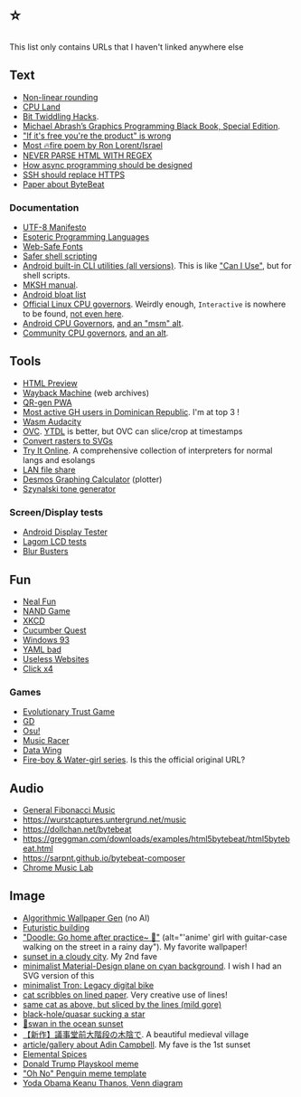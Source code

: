 # ⭐
This list only contains URLs that I haven't linked anywhere else

## Text
- [Non-linear rounding](https://brodowsky.it-sky.net/2015/02/06/geometric-and-harmonic-rounding)
- [CPU Land](https://cpu.land)
- [Bit Twiddling Hacks](https://graphics.stanford.edu/~seander/bithacks.html).
- [Michael Abrash’s Graphics Programming Black Book, Special Edition](https://jagregory.com/abrash-black-book).
- ["If it's free you're the product" is wrong](https://techdirt.com/2012/12/20/stop-saying-if-youre-not-paying-youre-product)
- [Most 🔥fire poem by Ron Lorent/Israel](https://cdn.verbub.com/images/ella-queria-signos-de-admiracion-el-le-daba-signos-de-interrogacion-el-112821.jpg)
- [NEVER PARSE HTML WITH REGEX](https://stackoverflow.com/questions/1732348/regex-match-open-tags-except-xhtml-self-contained-tags/1732454#1732454)
- [How async programming should be designed](https://journal.stuffwithstuff.com/2015/02/01/what-color-is-your-function)
- [SSH should replace HTTPS](https://shazow.net/posts/ssh-how-does-it-even)
- [Paper about ByteBeat](https://countercomplex.blogspot.com/2011/10/algorithmic-symphonies-from-one-line-of.html)

### Documentation
- [UTF-8 Manifesto](https://utf8everywhere.org)
- [Esoteric Programming Languages](https://esolangs.org)
- [Web-Safe Fonts](https://developer.mozilla.org/en-US/docs/Learn/CSS/Styling_text/Fundamentals#web_safe_fonts)
- [Safer shell scripting](https://sipb.mit.edu/doc/safe-shell)
- [Android built-in CLI utilities (all versions)](https://chromium.googlesource.com/aosp/platform/system/core/+/refs/heads/upstream/shell_and_utilities). This is like ["Can I Use"](https://caniuse.com), but for shell scripts.
- [MKSH manual](http://mirbsd.org/htman/i386/man1/mksh.htm).
- [Android bloat list](https://github.com/0x192/universal-android-debloater/blob/main/resources/assets/uad_lists.json)
- [Official Linux CPU governors](https://www.kernel.org/doc/html/latest/admin-guide/pm/cpufreq.html#generic-scaling-governors). Weirdly enough, `Interactive` is nowhere to be found, [not even here](https://www.kernel.org/doc/Documentation/cpu-freq/governors.txt).
- [Android CPU Governors](https://android.googlesource.com/kernel/common/+/a7827a2a60218b25f222b54f77ed38f57aebe08b/Documentation/cpu-freq/governors.txt), [and an "msm" alt](https://android.googlesource.com/kernel/msm/+/android-msm-marlin-3.18-nougat-dr1/Documentation/cpu-freq/governors.txt).
- [Community CPU governors](https://forum.xda-developers.com/t/cpu-governors-explained.1736168), [and an alt](https://xdaforums.com/t/cpu-governors-explained.1663809/).

## Tools
- [HTML Preview](http://htmlpreview.github.io)
- [Wayback Machine](https://archive.org/web) (web archives)
- [QR-gen PWA](https://vinceumo.github.io/qr-code-generator/generator)
- [Most active GH users in Dominican Republic](https://committers.top/dominican_republic_public). I'm at top 3 !
- [Wasm Audacity](https://wavacity.com)
- [OVC](https://onlinevideoconverter.com). [YTDL](https://github.com/ytdl-org/youtube-dl) is better, but OVC can slice/crop at timestamps
- [Convert rasters to SVGs](https://svgco.de)
- [Try It Online](https://tio.run). A comprehensive collection of interpreters for normal langs and esolangs
- [LAN file share](https://pairdrop.net)
- [Desmos Graphing Calculator](https://desmos.com/calculator) (plotter)
- [Szynalski tone generator](https://szynalski.com/tone-generator)

### Screen/Display tests
- [Android Display Tester](https://play.google.com/store/apps/details?id=com.gombosdev.displaytester)
- [Lagom LCD tests](http://lagom.nl/lcd-test)
- [Blur Busters](https://testufo.com)

## Fun
- [Neal Fun](https://neal.fun)
- [NAND Game](https://nandgame.com)
- [XKCD](https://xkcd.com)
- [Cucumber Quest](https://cucumber.gigidigi.com/cq/page-1)
- [Windows 93](https://windows93.net)
- [YAML bad](https://noyaml.com)
- [Useless Websites](https://theuselessweb.com)
- [Click x4](https://clickclickclick.click)

### Games
- [Evolutionary Trust Game](http://ncase.me/trust)
- [GD](https://play.google.com/store/apps/details?id=com.robtopx.geometryjump)
- [Osu!](https://osu.ppy.sh/home/download)
- [Music Racer](https://play.google.com/store/apps/details?id=com.abstractart.music_racer)
- [Data Wing](https://play.google.com/store/apps/details?id=com.DanVogt.DATAWING)
- [Fire-boy & Water-girl series](https://fireboynwatergirl.com). Is this the official original URL?

## Audio
- [General Fibonacci Music](https://marcthespark.github.io/FibonacciMusicBox)
- https://wurstcaptures.untergrund.net/music
- https://dollchan.net/bytebeat
- https://greggman.com/downloads/examples/html5bytebeat/html5bytebeat.html
- https://sarpnt.github.io/bytebeat-composer
- [Chrome Music Lab](https://musiclab.chromeexperiments.com)

## Image
- [Algorithmic Wallpaper Gen](https://bggenerator.com) (no AI)
- [Futuristic building](https://cdn.midjourney.com/611bfcf1-78df-4dd2-853f-59d15efd6324/0_2.webp)
- ["Doodle: Go home after practice~ 🎸"](https://twitter.com/ttguweiz/status/789792797041635328) (alt="'anime' girl with guitar-case walking on the street in a rainy day"). My favorite wallpaper!
- [sunset in a cloudy city](https://pixiv.net/en/artworks/53727984). My 2nd fave
- [minimalist Material-Design plane on cyan background](https://pinterest.com/pin/652670170976893995). I wish I had an SVG version of this
- [minimalist Tron: Legacy digital bike](https://wallpapercave.com/wp/wp4939898.jpg)
- [cat scribbles on lined paper](https://i.imgur.com/LiaZKxX.jpg). Very creative use of lines!
- [same cat as above, but sliced by the lines (mild gore)](https://i.imgur.com/V3AZ5S0.jpeg)
- [black-hole/quasar sucking a star](https://deviantart.com/andrewvideos510art/art/Blaze-To-Galaxy-828750511)
- [🦢swan in the ocean sunset](https://pinterest.com/pin/swan-digital-art-4k-background--688558230527276725)
- [【新作】議事堂前大階段の木陰で](https://twitter.com/yyish/status/1614067352236326912?s=20&t=m9Vux0MvlMd1aBIMSAwhzQ). A beautiful medieval village
- [article/gallery about Adin Campbell](https://designyoutrust.com/2020/04/these-surreal-landscapes-look-like-they-are-from-another-planet). My fave is the 1st sunset
- [Elemental Spices](https://i.redd.it/q2fzkh53in171.jpg)
- [Donald Trump Playskool meme](https://pbs.twimg.com/media/En2aRLAXcAAytL2.jpg)
- ["Oh No" Penguin meme template](https://i.pinimg.com/736x/cc/f9/a0/ccf9a0a1f853d06263faa3e29f7c2702.jpg)
- [Yoda Obama Keanu Thanos, Venn diagram](https://reddit.com/r/memes/comments/cbzu2u/credit_to_udiebetic_dodobird_it_didnt_let_me)
